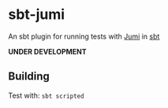 sbt-jumi
========

An sbt plugin for running tests with [Jumi](http://jumi.fi/) in [sbt](http://www.scala-sbt.org/)

**UNDER DEVELOPMENT**


Building
--------

Test with: `sbt scripted`
